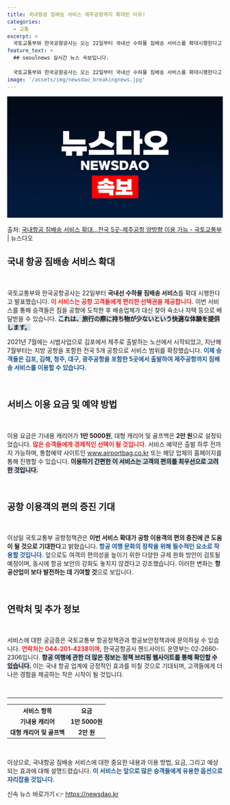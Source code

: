 ```yaml
---
title: 국내항공 짐배송 서비스 제주공항까지 확대된 이유!
categories:
  - 교통
excerpt: >
  국토교통부와 한국공항공사는 오는 22일부터 국내선 수하물 짐배송 서비스를 확대시행한다고 20일 밝혔다. 짐배…
feature_text: >
  ## seoulnews 실시간 뉴스 속보입니다.

  국토교통부와 한국공항공사는 오는 22일부터 국내선 수하물 짐배송 서비스를 확대시행한다고 20일 밝혔다. 짐배…
image: '/assets/img/newsdao_breakingnews.jpg'
---
```


![뉴스다오 속보](/assets/img/newsdao_breakingnews.jpg)

<p>출처: <a href="https://newsdao.kr/1988" rel="dofollow">국내항공 짐배송 서비스 확대…전국 5곳-제주공항 양방향 이용 가능 - 국토교통부</a> | 뉴스다오</p>

<h2 data-ke-size="size26">국내 항공 짐배송 서비스 확대</h2>

<p data-ke-size="size16">&nbsp;</p>

국토교통부와 한국공항공사는 22일부터 **국내선 수하물 짐배송 서비스**를 확대 시행한다고 발표했습니다. <b><span style="color: #ee2323;">이 서비스는 공항 고객들에게 편리한 선택권을 제공합니다.</span></b> 이번 서비스를 통해 승객들은 짐을 공항에 도착한 후 배송업체가 대신 찾아 숙소나 자택 등으로 배달받을 수 있습니다. <b><span style="background-color: #21538527;">これは、旅行の際に持ち物が少ないという快適な体験を提供します。</span></b> 

2021년 7월에는 시범사업으로 김포에서 제주로 출발하는 노선에서 시작되었고, 지난해 7월부터는 지방 공항을 포함한 전국 5개 공항으로 서비스 범위를 확장했습니다. <b><span style="color: #1a5490;">이제 승객들은 김포, 김해, 청주, 대구, 광주공항을 포함한 5곳에서 출발하여 제주공항까지 짐배송 서비스를 이용할 수 있습니다.</span></b>

<p data-ke-size="size16">&nbsp;</p>

<h2 data-ke-size="size26">서비스 이용 요금 및 예약 방법</h2>

<p data-ke-size="size16">&nbsp;</p>

이용 요금은 기내용 캐리어가 **1만 5000원**, 대형 캐리어 및 골프백은 **2만 원**으로 설정되었습니다. <b><span style="color: #ee2323;">많은 승객들에게 경제적인 선택이 될 것입니다.</span></b> 서비스 예약은 출발 하루 전까지 가능하며, 통합예약 사이트인 <a href="https://www.airportbag.co.kr">www.airportbag.co.kr</a> 또는 해당 업체의 홈페이지를 통해 진행할 수 있습니다. <b><span style="background-color: #21538527;">이용하기 간편한 이 서비스는 고객의 편의를 최우선으로 고려한 것입니다.</span></b>

<p data-ke-size="size16">&nbsp;</p>

<h2 data-ke-size="size26">공항 이용객의 편의 증진 기대</h2>

<p data-ke-size="size16">&nbsp;</p>

이상일 국토교통부 공항정책관은 **이번 서비스 확대가 공항 이용객의 편의 증진에 큰 도움이 될 것으로 기대한다**고 밝혔습니다. <b><span style="color: #1a5490;">항공 여행 문화의 정착을 위해 필수적인 요소로 작용할 것입니다.</span></b> 앞으로도 여객의 편의성을 높이기 위한 다양한 규제 완화 방안이 검토될 예정이며, 동시에 항공 보안의 강화도 놓치지 않겠다고 강조했습니다. 이러한 변화는 **항공산업이 보다 발전하는 데 기여할 것**으로 보입니다.

<p data-ke-size="size16">&nbsp;</p>

<h2 data-ke-size="size26">연락처 및 추가 정보</h2>

<p data-ke-size="size16">&nbsp;</p>

서비스에 대한 궁금증은 국토교통부 항공정책관과 항공보안정책과에 문의하실 수 있습니다. <b><span style="color: #ee2323;">연락처는 044-201-4238이며,</span></b> 한국공항공사 핸드사이드 운영부는 02-2660-2306입니다. <b><span style="background-color: #21538527;">항공 여행에 관한 더 많은 정보는 정책 브리핑 웹사이트를 통해 확인할 수 있습니다.</span></b> 이는 국내 항공 업계에 긍정적인 효과를 미칠 것으로 기대되며, 고객들에게 더 나은 경험을 제공하는 작은 시작이 될 것입니다.

<p data-ke-size="size16">&nbsp;</p>

---

<table>
  <tr>
    <th style="text-align: center;"><b>서비스 항목</b></th>
    <th style="text-align: center;"><b>요금</b></th>
  </tr>
  <tr>
    <td style="text-align: center; height: 17px;"><b>기내용 캐리어</b></td>
    <td style="text-align: center; height: 17px;"><b>1만 5000원</b></td>
  </tr>
  <tr>
    <td style="text-align: center; height: 17px;"><b>대형 캐리어 및 골프백</b></td>
    <td style="text-align: center; height: 17px;"><b>2만 원</b></td>
  </tr>
</table>

<p data-ke-size="size16">&nbsp;</p>

이상으로, 국내항공 짐배송 서비스에 대한 중요한 내용과 이용 방법, 요금, 그리고 예상되는 효과에 대해 설명드렸습니다. <b><span style="color: #1a5490;">이 서비스는 앞으로 많은 승객들에게 유용한 옵션으로 자리잡을 것입니다.</span></b> 

신속 뉴스 바로가기 👉 <a href="https://newsdao.kr" rel="dofollow">https://newsdao.kr</a>


